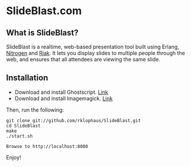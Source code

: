 <h1>SlideBlast.com</h1>

<h2>What is SlideBlast?</h2>
SlideBlast is a realtime, web-based presentation tool built using Erlang, <a href="http://nitrogenproject.com">Nitrogen</a> and <a href="http://riak.basho.com">Riak</a>. It lets you display slides to multiple people through the web, and ensures that all attendees are viewing the same slide. 

<h2>Installation</h2>

* Download and install Ghostscript. <a href="http://pages.cs.wisc.edu/~ghost/">Link</a>
* Download and install Imagemagick. <a href="http://www.imagemagick.org/script/download.php">Link</a>

Then, run the following:


	git clone git://github.com/rklophaus/SlideBlast.git
	cd SlideBlast
	make
	./start.sh
	
	Browse to http://localhost:8000
	
Enjoy!
